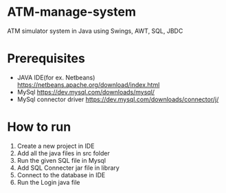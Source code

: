 # ATM-manage-system
ATM simulator system in Java using Swings, AWT, SQL, JBDC

# Prerequisites
* JAVA IDE(for ex. Netbeans) https://netbeans.apache.org/download/index.html
* MySql https://dev.mysql.com/downloads/mysql/
* MySql connector driver https://dev.mysql.com/downloads/connector/j/

# How to run

1. Create a new project in IDE
2. Add all the java files in src folder
3. Run the given SQL file in Mysql
4. Add SQL Connecter jar file in library
5. Connect to the database in IDE
6. Run the Login java file 
